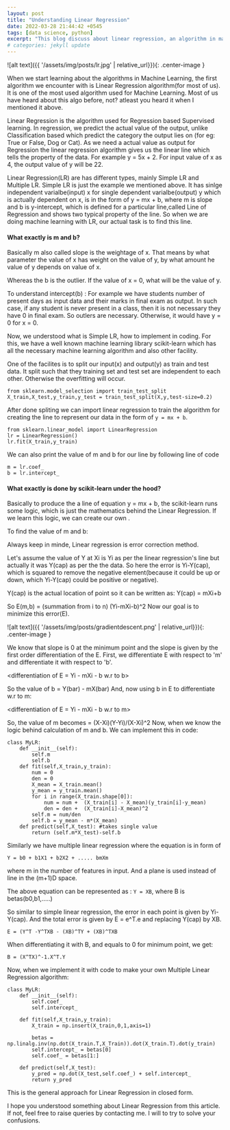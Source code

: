 ```yaml
---
layout: post
title: "Understanding Linear Regression"
date: 2022-03-28 21:44:42 +0545
tags: [data science, python]
excerpt: "This blog discuss about linear regression, an algorithm in machine learning implemented in Python"
# categories: jekyll update
---
```


![alt text]({{ '/assets/img/posts/lr.jpg' | relative_url}}){: .center-image }

When we start learning about the algorithms in Machine Learning, the first algorithm we encounter with is Linear Regression algorithm(for most of us). It is one of the most used algorithm used for Machine Learning. Most of us have heard about this algo before, not? atleast you heard it when I mentioned it above.

Linear Regression is the algorithm used for Regression based Supervised learning. In regression, we predict the actual value of the output, unlike Classification based which predict the category the output lies on (for eg: True or False, Dog or Cat). As we need a actual value as output for Regression the linear regression algorithm gives us the linear line which tells the property of the data. For example y = 5x + 2. For input value of x as 4, the output value of y will be 22.

Linear Regression(LR) are has different types, mainly Simple LR and Multiple LR. Simple LR is just the example we mentioned above. It has sinlge independent varialbe(input) x for single dependent varialbe(output) y which is actually dependent on x, is in the form of y = mx + b, where m is slope and b is y-intercept, which is defined for a particular line,called Line of Regression and shows two typical property of the line. So when we are doing machine learning with LR, our actual task is to find this line.

#### What exactly is m and b?

Basically m also called slope is the weightage of x. That means by what parameter the value of x has weight on the value of y, by what amount he value of y depends on value of x.

Whereas the b is the outlier. If the value of x = 0, what will be the value of y.

To understand intercept(b) : For example we have students number of present days as input data and their marks in final exam as output. In such case, if any student is never present in a class, then it is not necessary they have 0 in final exam. So outlers are necessary. Otherwise, it would have y = 0 for x = 0.

Now, we understood what is Simple LR, how to implement in coding. For this, we have a well known machine learning library scikit-learn which has all the necessary machine learning algorithm and also other facility.

One of the facilites is to split our input(x) and output(y) as train and test data. It split such that they training set and test set are independent to each other. Otherwise the overfitting will occur.

```
from sklearn.model_selection import train_test_split
X_train,X_test,y_train,y_test = train_test_split(X,y,test-size=0.2)
```

After done spliting we can import linear regression to train the algorithm for creating the line to represent our data in the form of `y = mx + b`.

```
from sklearn.linear_model import LinearRegression
lr = LinearRegression()
lr.fit(X_train,y_train)
```

We can also print the value of m and b for our line by following line of code

```
m = lr.coef_
b = lr.intercept_
```

#### What exactly is done by scikit-learn under the hood?

Basically to produce the a line of equation y = mx + b, the scikit-learn runs some logic, which is just the mathematics behind the Linear Regression. If we learn this logic, we can create our own <YourNameLinearRegression>.

To find the value of m and b:

Always keep in minde, Linear regression is error correction method.

Let's assume the value of Y at Xi is Yi as per the linear regression's line but actually it was Y(cap) as per the the data. So here the error is Yi-Y(cap), which is squared to remove the negative element(because it could be up or down, which Yi-Y(cap) could be positive or negative).

Y(cap) is the actual location of point so it can be written as:
Y(cap) = mXi+b

So E(m,b) = (summation from i to n) (Yi-mXi-b)^2
Now our goal is to minimize this error(E).

![alt text]({{ '/assets/img/posts/gradientdescent.png' | relative_url}}){: .center-image }

We know that slope is 0 at the minimum point and the slope is given by the first order differentiation of the E.
First, we differentiate E with respect to 'm' and differentiate it with respect to 'b'.

<differentiation of E = Yi - mXi - b w.r to b>

So the value of b = Y(bar) - mX(bar)
And, now using b in E to differentiate w.r to m:

<differentiation of E = Yi - mXi - b w.r to m>

So, the value of m becomes = (X-Xi)(Y-Yi)/(X-Xi)^2
Now, when we know the logic behind calculation of m and b.
We can implement this in code:

```
class MyLR:
	def __init__(self):
		self.m
		self.b
	def fit(self,X_train,y_train):
		num = 0
		den = 0
		X_mean = X_train.mean()
		y_mean = y_train.mean()
		for i in range(X_train.shape[0]):
			num = num +  (X_train[i] - X_mean)(y_train[i]-y_mean)
			den = den +  (X_train[i]-X_mean)^2
		self.m = num/den
		self.b = y_mean - m*(X_mean)
	def predict(self,X_test): #takes single value
		return (self.m*X_test)-self.b
```

Similarly we have multiple linear regression where the equation is in form of

`Y = b0 + b1X1 + b2X2 + ..... bmXm`

where m in the number of features in input.
And a plane is used instead of line in the (m+1)D space.

The above equation can be represented as : `Y = XB`, where B is betas(b0,b1,.....)

So similar to simple linear regression, the error in each point is given by Yi-Y(cap). And the total error is given by E = e^T.e and replacing Y(cap) by XB.

`E = (Y^T -Y^TXB - (XB)^TY + (XB)^TXB`

When differentiating it with B, and equals to 0 for minimum point, we get:

`B = (X^TX)^-1.X^T.Y`

Now, when we implement it with code to make your own Multiple Linear Regression algorithm:

```
class MyLR:
	def __init__(self):
		self.coef_
		self.intercept_

	def fit(self,X_train,y_train):
		X_train = np.insert(X_train,0,1,axis=1)

		betas = np.linalg.inv(np.dot(X_train.T,X_Train)).dot(X_train.T).dot(y_train)
		self.intercept_ = betas[0]
		self.coef_ = betas[1:]

	def predict(self,X_test):
		y_pred = np.dot(X_test,self.coef_) + self.intercept_
		return y_pred
```

This is the general approach for Linear Regression in closed form.

I hope you understood something about Linear Regression from this article. If not, feel free to raise queries by contacting me. I will to try to solve your confusions.

[jekyll-docs]: https://jekyllrb.com/docs/home
[jekyll-gh]: https://github.com/jekyll/jekyll
[jekyll-talk]: https://talk.jekyllrb.com/
